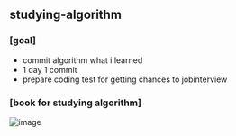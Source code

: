 ## studying-algorithm

### [goal]

- commit algorithm what i learned
- 1 day 1 commit
- prepare coding test for getting chances to jobinterview


### [book for studying algorithm]
![image](https://user-images.githubusercontent.com/63804074/105183452-8d00bd00-5b71-11eb-8b01-4bdcc388d159.png)

